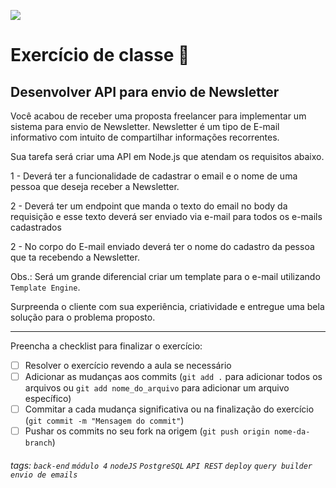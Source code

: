 ![](https://i.imgur.com/xG74tOh.png)

# Exercício de classe 🏫

## Desenvolver API para envio de Newsletter

Você acabou de receber uma proposta freelancer para implementar um sistema para envio de Newsletter. Newsletter é um tipo de E-mail informativo com intuito de compartilhar informações recorrentes.

Sua tarefa será criar uma API em Node.js que atendam os requisitos abaixo.

1 - Deverá ter a funcionalidade de cadastrar o email e o nome de uma pessoa que deseja receber a Newsletter.

2 - Deverá ter um endpoint que manda o texto do email no body da requisição e esse texto deverá ser enviado via e-mail para todos os e-mails cadastrados

2 - No corpo do E-mail enviado deverá ter o nome do cadastro da pessoa que ta recebendo a Newsletter.

Obs.: Será um grande diferencial criar um template para o e-mail utilizando `Template Engine`.

Surpreenda o cliente com sua experiência, criatividade e entregue uma bela solução para o problema proposto.

---

Preencha a checklist para finalizar o exercício:

-   [ ] Resolver o exercício revendo a aula se necessário
-   [ ] Adicionar as mudanças aos commits (`git add .` para adicionar todos os arquivos ou `git add nome_do_arquivo` para adicionar um arquivo específico)
-   [ ] Commitar a cada mudança significativa ou na finalização do exercício (`git commit -m "Mensagem do commit"`)
-   [ ] Pushar os commits no seu fork na origem (`git push origin nome-da-branch`)

###### tags: `back-end` `módulo 4` `nodeJS` `PostgreSQL` `API REST` `deploy` `query builder` `envio de emails`
